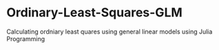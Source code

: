 # Ordinary-Least-Squares-GLM
Calculating ordniary least quares using general linear models using Julia Programming
